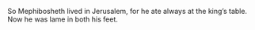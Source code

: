 So Mephibosheth lived in Jerusalem, for he ate always at the king’s table. Now he was lame in both his feet.
